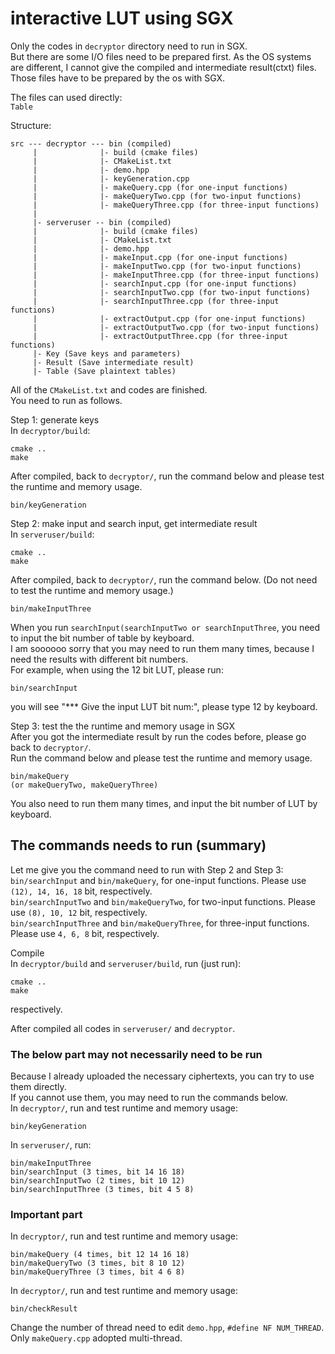 # interactive LUT using SGX
Only the codes in `decryptor` directory need to run in SGX.<br>
But there are some I/O files need to be prepared first. As the OS systems are different, I cannot give the compiled and intermediate result(ctxt) files. Those files have to be prepared by the os with SGX.

The files can used directly:<br>
`Table`<br>

 Structure:
 ```
 src --- decryptor --- bin (compiled)
      |              |- build (cmake files)
      |              |- CMakeList.txt
      |              |- demo.hpp
      |              |- keyGeneration.cpp
      |              |- makeQuery.cpp (for one-input functions)
      |              |- makeQueryTwo.cpp (for two-input functions)
      |              |- makeQueryThree.cpp (for three-input functions)
      |              
      |- serveruser -- bin (compiled)
      |              |- build (cmake files)
      |              |- CMakeList.txt
      |              |- demo.hpp
      |              |- makeInput.cpp (for one-input functions)
      |              |- makeInputTwo.cpp (for two-input functions)
      |              |- makeInputThree.cpp (for three-input functions)
      |              |- searchInput.cpp (for one-input functions)
      |              |- searchInputTwo.cpp (for two-input functions)
      |              |- searchInputThree.cpp (for three-input functions)
      |              |- extractOutput.cpp (for one-input functions)
      |              |- extractOutputTwo.cpp (for two-input functions)
      |              |- extractOutputThree.cpp (for three-input functions)
      |- Key (Save keys and parameters)
      |- Result (Save intermediate result)
      |- Table (Save plaintext tables)
 ```
 All of the `CMakeList.txt` and codes are finished.<br>
 You need to run as follows.<br>

 Step 1: generate keys<br>
 In `decryptor/build`:
 ```
 cmake ..
 make
 ```
 After compiled, back to `decryptor/`, run the command below and please test the runtime and memory usage.
 ```
 bin/keyGeneration
 ```

 Step 2: make input and search input, get intermediate result<br>
 In `serveruser/build`:
 ```
 cmake ..
 make
 ```
 After compiled, back to `decryptor/`, run the command below. (Do not need to test the runtime and memory usage.)
 ```
 bin/makeInputThree
 ```
When you run `searchInput(searchInputTwo or searchInputThree`, you need to input the bit number of table by keyboard.<br>
I am soooooo sorry that you may need to run them many times, because I need the results with different bit numbers.<br>
For example, when using the 12 bit LUT, please run:
```
bin/searchInput
```
you will see "*** Give the input LUT bit num:", please type 12 by keyboard.<br>

Step 3: test the the runtime and memory usage in SGX<br>
After you got the intermediate result by run the codes before, please go back to `decryptor/`.<br>
Run the command below and please test the runtime and memory usage.
```
bin/makeQuery
(or makeQueryTwo, makeQueryThree)
```
You also need to run them many times, and input the bit number of LUT by keyboard.

## The commands needs to run (summary)
Let me give you the command need to run with Step 2 and Step 3:<br>
`bin/searchInput` and `bin/makeQuery`, for one-input functions. Please use `(12), 14, 16, 18` bit, respectively.<br>
`bin/searchInputTwo` and `bin/makeQueryTwo`, for two-input functions. Please use `(8), 10, 12` bit, respectively.<br>
`bin/searchInputThree` and `bin/makeQueryThree`, for three-input functions. Please use `4, 6, 8` bit, respectively.<br>

Compile<br>
In `decryptor/build` and `serveruser/build`, run (just run):
```
cmake ..
make
```
respectively.<br>

After compiled all codes in `serveruser/` and `decryptor`.<br>

### The below part may not necessarily need to be run
Because I already uploaded the necessary ciphertexts, you can try to use them directly.<br>
If you cannot use them, you may need to run the commands below.<br>
In `decryptor/`, run and test runtime and memory usage:
```
bin/keyGeneration
```
In `serveruser/`, run:
```
bin/makeInputThree
bin/searchInput (3 times, bit 14 16 18)
bin/searchInputTwo (2 times, bit 10 12)
bin/searchInputThree (3 times, bit 4 5 8)
```
### Important part
In `decryptor/`, run and test runtime and memory usage:
```
bin/makeQuery (4 times, bit 12 14 16 18)
bin/makeQueryTwo (3 times, bit 8 10 12)
bin/makeQueryThree (3 times, bit 4 6 8)
```
In `decryptor/`, run and test runtime and memory usage:
```
bin/checkResult
```

Change the number of thread need to edit `demo.hpp`, `#define NF NUM_THREAD`.<br>
Only `makeQuery.cpp` adopted multi-thread.
